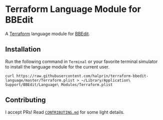 # Terraform Language Module for BBEdit

A [Terraform](https://www.terraform.io) language module for [BBEdit](https://www.barebones.com/products/bbedit/).

## Installation

Run the following command in `Terminal` or your favorite terminal simulator to install the language module for the
current user.
```
curl https://raw.githubusercontent.com/halprin/terraform-bbedit-language/master/Terraform.plist > ~/Library/Application\ Support/BBEdit/Language\ Modules/Terraform.plist
```

## Contributing

I accept PRs!  Read [`CONTRIBUTING.md`](./CONTRIBUTING.md) for some light details.

